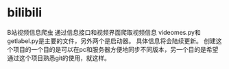 # bilibili
B站视频信息爬虫
通过信息接口和视频界面爬取视频信息
videomes.py和getlabel.py是主要的文件，另外两个是启动器。
具体信息将会陆续更新。
创建这个项目的一个目的是可以在pc和服务器方便地同步不同版本，另一个目的是希望通过这个项目熟悉git的使用，就这样。
